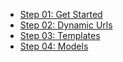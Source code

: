 - [Step 01: Get Started](https://github.com/wu-wenxiang/Training-Django-Public/blob/master/01-Get-Started)
- [Step 02: Dynamic Urls](https://github.com/wu-wenxiang/Training-Django-Public/blob/master/02-Dynamic-Urls)
- [Step 03: Templates](https://github.com/wu-wenxiang/Training-Django-Public/blob/master/03-Templates)
- [Step 04: Models](https://github.com/wu-wenxiang/Training-Django-Public/blob/master/04-Models)
